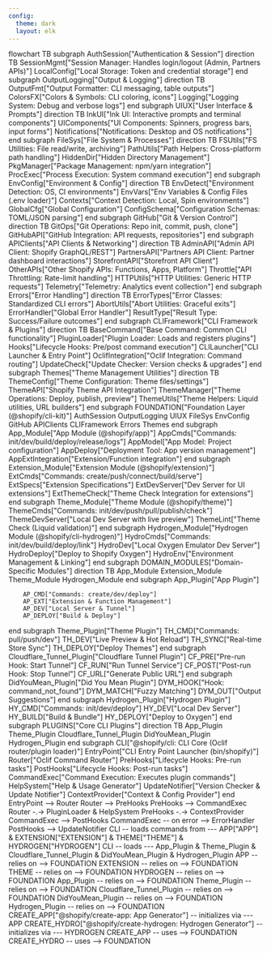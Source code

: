 ```yaml
---
config:
  theme: dark
  layout: elk
---
```


flowchart TB
subgraph AuthSession["Authentication & Session"]
direction TB
SessionMgmt["Session Manager: Handles login/logout (Admin, Partners APIs)"]
LocalConfig["Local Storage: Token and credential storage"]
end
subgraph OutputLogging["Output & Logging"]
direction TB
OutputFmt["Output Formatter: CLI messaging, table outputs"]
ColorsFX["Colors & Symbols: CLI coloring, icons"]
Logging["Logging System: Debug and verbose logs"]
end
subgraph UIUX["User Interface & Prompts"]
direction TB
InkUI["Ink UI: Interactive prompts and terminal components"]
UIComponents["UI Components: Spinners, progress bars, input forms"]
Notifications["Notifications: Desktop and OS notifications"]
end
subgraph FileSys["File System & Processes"]
direction TB
FSUtils["FS Utilities: File read/write, archiving"]
PathUtils["Path Helpers: Cross-platform path handling"]
HiddenDir["Hidden Directory Management"]
PkgManager["Package Management: npm/yarn integration"]
ProcExec["Process Execution: System command execution"]
end
subgraph EnvConfig["Environment & Config"]
direction TB
EnvDetect["Environment Detection: OS, CI environments"]
EnvVars["Env Variables & Config Files (.env loader)"]
Contexts["Context Detection: Local, Spin environments"]
GlobalCfg["Global Configuration"]
ConfigSchema["Configuration Schemas: TOML/JSON parsing"]
end
subgraph GitHub["Git & Version Control"]
direction TB
GitOps["Git Operations: Repo init, commit, push, clone"]
GitHubAPI["GitHub Integration: API requests, repositories"]
end
subgraph APIClients["API Clients & Networking"]
direction TB
AdminAPI["Admin API Client: Shopify GraphQL/REST"]
PartnersAPI["Partners API Client: Partner dashboard interactions"]
StorefrontAPI["Storefront API Client"]
OtherAPIs["Other Shopify APIs: Functions, Apps, Platform"]
Throttle["API Throttling: Rate-limit handling"]
HTTPUtils["HTTP Utilities: Generic HTTP requests"]
Telemetry["Telemetry: Analytics event collection"]
end
subgraph Errors["Error Handling"]
direction TB
ErrorTypes["Error Classes: Standardized CLI errors"]
AbortUtils["Abort Utilities: Graceful exits"]
ErrorHandler["Global Error Handler"]
ResultType["Result Type: Success/Failure outcomes"]
end
subgraph CLIFramework["CLI Framework & Plugins"]
direction TB
BaseCommand["Base Command: Common CLI functionality"]
PluginLoader["Plugin Loader: Loads and registers plugins"]
Hooks["Lifecycle Hooks: Pre/post command execution"]
CLILauncher["CLI Launcher & Entry Point"]
OclifIntegration["Oclif Integration: Command routing"]
UpdateCheck["Update Checker: Version checks & upgrades"]
end
subgraph Themes["Theme Management Utilities"]
direction TB
ThemeConfig["Theme Configuration: Theme files/settings"]
ThemeAPI["Shopify Theme API Integration"]
ThemeManager["Theme Operations: Deploy, publish, preview"]
ThemeUtils["Theme Helpers: Liquid utilities, URL builders"]
end
subgraph FOUNDATION["Foundation Layer (@shopify/cli-kit)"]
AuthSession
OutputLogging
UIUX
FileSys
EnvConfig
GitHub
APIClients
CLIFramework
Errors
Themes
end
subgraph App_Module["App Module (@shopify/app)"]
AppCmds["Commands: init/dev/build/deploy/release/logs"]
AppModel["App Model: Project configuration"]
AppDeploy["Deployment Tool: App version management"]
AppExtIntegration["Extension/Function integration"]
end
subgraph Extension_Module["Extension Module (@shopify/extension)"]
ExtCmds["Commands: create/push/connect/build/serve"]
ExtSpecs["Extension Specifications"]
ExtDevServer["Dev Server for UI extensions"]
ExtThemeCheck["Theme Check Integration for extensions"]
end
subgraph Theme_Module["Theme Module (@shopify/theme)"]
ThemeCmds["Commands: init/dev/push/pull/publish/check"]
ThemeDevServer["Local Dev Server with live preview"]
ThemeLint["Theme Check (Liquid validation)"]
end
subgraph Hydrogen_Module["Hydrogen Module (@shopify/cli-hydrogen)"]
HydroCmds["Commands: init/dev/build/deploy/link"]
HydroDev["Local Oxygen Emulator Dev Server"]
HydroDeploy["Deploy to Shopify Oxygen"]
HydroEnv["Environment Management & Linking"]
end
subgraph DOMAIN_MODULES["Domain-Specific Modules"]
direction TB
App_Module
Extension_Module
Theme_Module
Hydrogen_Module
end
subgraph App_Plugin["App Plugin"]

        AP_CMD["Commands: create/dev/deploy"]
        AP_EXT["Extension & Function Management"]
        AP_DEV["Local Server & Tunnel"]
        AP_DEPLOY["Build & Deploy"]

end
subgraph Theme_Plugin["Theme Plugin"]
TH_CMD["Commands: pull/push/dev"]
TH_DEV["Live Preview & Hot Reload"]
TH_SYNC["Real-time Store Sync"]
TH_DEPLOY["Deploy Themes"]
end
subgraph Cloudflare_Tunnel_Plugin["Cloudflare Tunnel Plugin"]
CF_PRE["Pre-run Hook: Start Tunnel"]
CF_RUN["Run Tunnel Service"]
CF_POST["Post-run Hook: Stop Tunnel"]
CF_URL["Generate Public URL"]
end
subgraph DidYouMean_Plugin["Did You Mean Plugin"]
DYM_HOOK["Hook: command_not_found"]
DYM_MATCH["Fuzzy Matching"]
DYM_OUT["Output Suggestions"]
end
subgraph Hydrogen_Plugin["Hydrogen Plugin"]
HY_CMD["Commands: init/dev/deploy"]
HY_DEV["Local Dev Server"]
HY_BUILD["Build & Bundle"]
HY_DEPLOY["Deploy to Oxygen"]
end
subgraph PLUGINS["Core CLI Plugins"]
direction TB
App_Plugin
Theme_Plugin
Cloudflare_Tunnel_Plugin
DidYouMean_Plugin
Hydrogen_Plugin
end
subgraph CLI["@shopify/cli: CLI Core (Oclif router/plugin loader)"]
EntryPoint["CLI Entry Point Launcher (bin/shopify)"]
Router["Oclif Command Router"]
PreHooks["Lifecycle Hooks: Pre-run tasks"]
PostHooks["Lifecycle Hooks: Post-run tasks"]
CommandExec["Command Execution: Executes plugin commands"]
HelpSystem["Help & Usage Generator"]
UpdateNotifier["Version Checker & Update Notifier"]
ContextProvider["Context & Config Provider"]
end
EntryPoint --> Router
Router --> PreHooks
PreHooks --> CommandExec
Router -.-> PluginLoader & HelpSystem
PreHooks -.-> ContextProvider
CommandExec --> PostHooks
CommandExec -- on error --> ErrorHandler
PostHooks --> UpdateNotifier
CLI -- loads commands from --- APP["APP"] & EXTENSION["EXTENSION"] & THEME["THEME"] & HYDROGEN["HYDROGEN"]
CLI -- loads --- App_Plugin & Theme_Plugin & Cloudflare_Tunnel_Plugin & DidYouMean_Plugin & Hydrogen_Plugin
APP -- relies on --> FOUNDATION
EXTENSION -- relies on --> FOUNDATION
THEME -- relies on --> FOUNDATION
HYDROGEN -- relies on --> FOUNDATION
App_Plugin -- relies on --> FOUNDATION
Theme_Plugin -- relies on --> FOUNDATION
Cloudflare_Tunnel_Plugin -- relies on --> FOUNDATION
DidYouMean_Plugin -- relies on --> FOUNDATION
Hydrogen_Plugin -- relies on --> FOUNDATION
CREATE_APP["@shopify/create-app: App Generator"] -- initializes via --- APP
CREATE_HYDRO["@shopify/create-hydrogen: Hydrogen Generator"] -- initializes via --- HYDROGEN
CREATE_APP -- uses --> FOUNDATION
CREATE_HYDRO -- uses --> FOUNDATION
